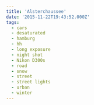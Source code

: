 ```yaml
---
title: 'Alsterchaussee'
date: '2015-11-22T19:43:52.000Z'
tags:
  - cars
  - desaturated
  - hamburg
  - hh
  - long exposure
  - night shot
  - Nikon D300s
  - road
  - snow
  - street
  - street lights
  - urban
  - winter
---
```

